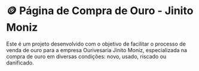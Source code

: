 # 🪙 Página de Compra de Ouro - Jinito Moniz

Este é um projeto desenvolvido com o objetivo de facilitar o processo de venda de ouro para a empresa Ourivesaria Jinito Moniz, especializada na compra de ouro em diversas condições: novo, usado, riscado ou danificado.
